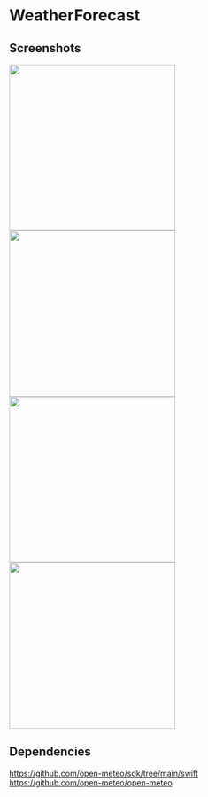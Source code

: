 # WeatherForecast



## Screenshots
<div>
  <img src=https://github.com/user-attachments/assets/97ba3351-5128-479d-b80a-eec344b2539c width=300>
  <img src=https://github.com/user-attachments/assets/c26882a0-ba40-4b67-9be7-fca086bedb5c width=300>
  <img src=https://github.com/user-attachments/assets/b20019fb-b2c8-4229-86cf-812b1c3cf9df width=300>
  <img src=https://github.com/user-attachments/assets/5823d5fd-f881-439b-90f8-701d7b6e5324 width=300>


</div>

## Dependencies
https://github.com/open-meteo/sdk/tree/main/swift
https://github.com/open-meteo/open-meteo

